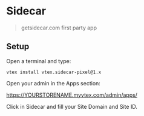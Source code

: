 # Sidecar

> getsidecar.com first party app

## Setup

Open a terminal and type:

```
vtex install vtex.sidecar-pixel@1.x
```

Open your admin in the Apps section:

https://YOURSTORENAME.myvtex.com/admin/apps/

Click in Sidecar and fill your Site Domain and Site ID.
